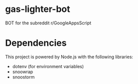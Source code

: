 # gas-lighter-bot
 BOT for the subreddit r/GoogleAppsScript

# Dependencies
This project is powered by Node.js with the following libraries:
* dotenv (for environment variables)
* snoowrap
* snoostorm